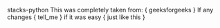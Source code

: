 stacks-python
This was completely taken from:
{
     geeksforgeeks
}
If any changes
{
     tell_me
}
if it was easy
{
     just like this
}
